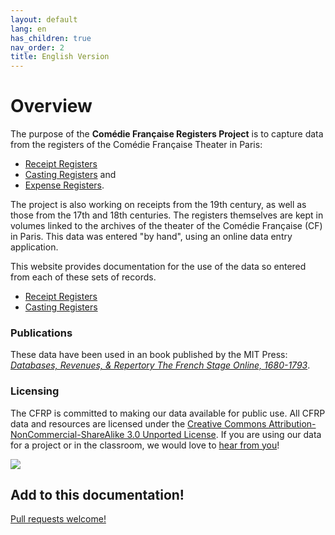 ```yaml
---
layout: default
lang: en
has_children: true
nav_order: 2
title: English Version
---
```


# Overview

The purpose of the **Comédie Française Registers Project** is to capture data from the registers of the Comédie Française Theater in Paris:

- [Receipt Registers](https://www.cfregisters.org/#!/registres/dix-huitième/recettes)
- [Casting Registers](https://www.cfregisters.org/#!/registres/dix-huitième/feux) and
- [Expense Registers](https://www.cfregisters.org/#!/registres/dix-huitième/dépenses).

The project is also working on receipts from the 19th century, as well as those from the 17th and 18th centuries. The registers themselves are kept in volumes linked to the archives of the theater of the Comédie Française (CF) in Paris. This data was entered "by hand", using an online data entry application.

This website provides documentation for the use of the data so entered from each of these sets of records.

- [Receipt Registers](/en/receipts/)
- [Casting Registers](/en/casting/)

### Publications

These data have been used in an book published by the MIT Press: [*Databases, Revenues, & Repertory
The French Stage Online, 1680-1793*](https://cfrp.mitpress.mit.edu/).

### Licensing

The CFRP is committed to making our data available for public use. All CFRP data and resources are licensed under the [Creative Commons Attribution-NonCommercial-ShareAlike 3.0 Unported License](https://creativecommons.org/licenses/by-nc-sa/3.0/). If you are using our data for a project or in the classroom, we would love to [hear from you](mailto:info@cfregisters.org)!

<a href="https://creativecommons.org/licenses/by-nc-sa/3.0/" target="_blank">![](https://i.creativecommons.org/l/by-nc-sa/3.0/88x31.png)</a>

## Add to this documentation!

[Pull requests welcome!](https://github.com/mit-history/cfrp-hack)
